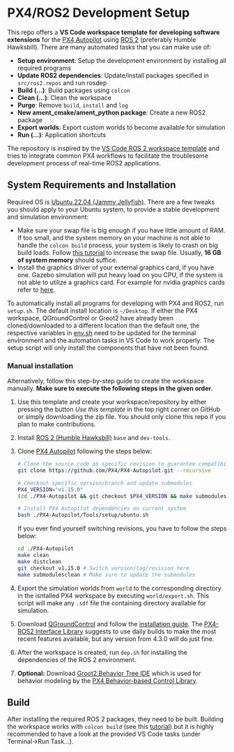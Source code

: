 # PX4/ROS2 Development Setup

This repo offers a **VS Code workspace template for developing software extensions** for the [PX4 Autopilot](https://px4.io/) using [ROS 2](https://docs.ros.org/en/humble/) (preferably Humble Hawksbill). There are many automated tasks that you can make use of:
- **Setup environment**: Setup the development environment by installing all required programs
- **Update ROS2 dependencies**: Update/install packages specified in `src/ros2.repos` and run rosdep
- **Build (...)**: Build packages using `colcon`
- **Clean (...)**: Clean the workspace
- **Purge**: Remove `build`, `install` and `log`
- **New ament_cmake/ament_python package**: Create a new ROS2 package
- **Export worlds**: Export custom worlds to become available for simulation
- **Run (...)**: Application shortcuts

The repository is inspired by the [VS Code ROS 2 workspace template](https://github.com/athackst/vscode_ros2_workspace) and tries to integrate common PX4 workflows to facilitate the troublesome development process of real-time ROS2 applications.

## System Requirements and Installation

Required OS is [Ubuntu 22.04 (Jammy Jellyfish)](https://www.releases.ubuntu.com/22.04/). There are a few tweaks you should apply to your Ubuntu system, to provide a stable development and simulation environment:

- Make sure your swap file is big enough if you have little amount of RAM. If too small, and the system memory on your machine is not able to handle the `colcon build` process, your system is likely to crash on big build loads. Follow [this tutorial](https://askubuntu.com/questions/178712/how-to-increase-swap-space) to increase the swap file. Usually, **16 GB of system memory** should suffice.
- Install the graphics driver of your external graphics card, if you have one. Gazebo simulation will put heavy load on you CPU, if the system is not able to utilize a graphics card. For example for nvidia graphics cards refer to [here](https://ubuntu.com/server/docs/nvidia-drivers-installation).

To automatically install all programs for developing with PX4 and ROS2, run `setup.sh`. The default install location is `~/Desktop`. If either the PX4 workspace, QGroundControl or Groot2 have already been cloned/downloaded to a different location than the default one, the respective variables in [env.sh](env.sh) need to be updated for the terminal environment and the automation tasks in VS Code to work properly. The setup script will only install the components that have not been found.

### Manual installation
Alternatively, follow this step-by-step guide to create the workspace manually. **Make sure to execute the following steps in the given order**.

1. Use this template and create your workspace/repository by either pressing the button *Use this template* in the top right corner on GitHub or simply downloading the zip file. You should only clone this repo if you plan to make contributions.

1. Install [ROS 2 (Humble Hawksbill)](https://docs.ros.org/en/humble/Installation.html) `base` and `dev-tools`.

1. Clone [PX4 Autopilot](https://github.com/PX4/PX4-Autopilot) following the steps below:
   ```sh
   # Clone the source code at specific revision to guarantee compatibility
   git clone https://github.com/PX4/PX4-Autopilot.git --recursive

   # Checkout specific version/branch and update submodules
   PX4_VERSION="v1.15.0"
   (cd ./PX4-Autopilot && git checkout $PX4_VERSION && make submodulesclean)

   # Install PX4 Autopilot dependencies on current system
   bash ./PX4-Autopilot/Tools/setup/ubuntu.sh
   ```

   If you ever find yourself switching revisions, you have to follow the steps below:
   
   ```sh
   cd ./PX4-Autopilot
   make clean
   make distclean
   git checkout v1.15.0 # Switch version/tag/revision here
   make submodulesclean # Make sure to update the submodules
   ```

1. Export the simulation worlds from `world` to the corresponding directory in the isntalled PX4 workspace by executing `world/export.sh`. This script will make any `.sdf` file the containing directory available for simulation.

1. Download [QGroundControl](https://github.com/mavlink/qgroundcontrol/releases) and follow the [installation guide](https://docs.qgroundcontrol.com/master/en/qgc-user-guide/getting_started/download_and_install.html#ubuntu). The [PX4-ROS2 Interface Library](https://docs.px4.io/main/en/ros2/px4_ros2_interface_lib.html#px4-ros-2-interface-library) suggests to use daily builds to make the most recent features available, but any version from 4.3.0 will do just fine.

1. After the workspace is created, run `dep.sh` for installing the dependencies of the ROS 2 environment.

1. **Optional:** Download [Groot2 Behavior Tree IDE](https://www.behaviortree.dev/groot) which is used for behavior modeling by the [PX4 Behavior-based Control Library](https://github.com/robin-mueller/px4-behavior).

## Build

After installing the required ROS 2 packages, they need to be built. Building the workspace works with `colcon build` (see this [tutorial](https://docs.ros.org/en/humble/Tutorials/Beginner-Client-Libraries/Colcon-Tutorial.html#build-the-workspace)) but it is highly recommended to have a look at the provided VS Code tasks (under Terminal->Run Task...).
